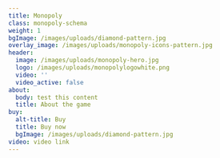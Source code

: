 ```yaml
---
title: Monopoly
class: monopoly-schema
weight: 1
bgImage: /images/uploads/diamond-pattern.jpg
overlay_image: /images/uploads/monopoly-icons-pattern.jpg
header:
  image: /images/uploads/monopoly-hero.jpg
  logo: /images/uploads/monopolylogowhite.png
  video: ''
  video_active: false
about:
  body: test this content
  title: About the game
buy:
  alt-title: Buy
  title: Buy now
  bgImage: /images/uploads/diamond-pattern.jpg
video: video link
---
```


